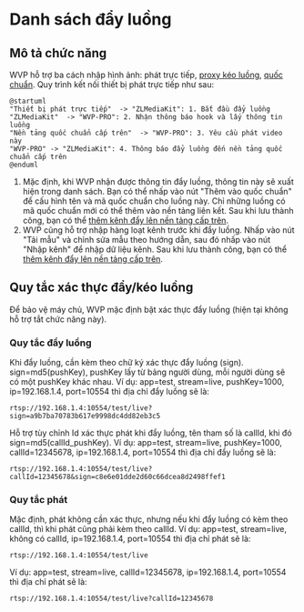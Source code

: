 <!-- 推流列表 -->
# Danh sách đẩy luồng
## Mô tả chức năng

WVP hỗ trợ ba cách nhập hình ảnh: phát trực tiếp, [proxy kéo luồng](_content/ability/proxy.md), [quốc chuẩn](_content/ability/device.md). Quy trình kết nối thiết bị phát trực tiếp như sau:
```plantuml
@startuml
"Thiết bị phát trực tiếp"  -> "ZLMediaKit": 1. Bắt đầu đẩy luồng
"ZLMediaKit"  -> "WVP-PRO": 2. Nhận thông báo hook và lấy thông tin luồng
"Nền tảng quốc chuẩn cấp trên"  -> "WVP-PRO": 3. Yêu cầu phát video này
"WVP-PRO" -> "ZLMediaKit": 4. Thông báo đẩy luồng đến nền tảng quốc chuẩn cấp trên
@enduml
```
1. Mặc định, khi WVP nhận được thông tin đẩy luồng, thông tin này sẽ xuất hiện trong danh sách. Bạn có thể nhấp vào nút "Thêm vào quốc chuẩn" để cấu hình tên và mã quốc chuẩn cho luồng này. Chỉ những luồng có mã quốc chuẩn mới có thể thêm vào nền tảng liên kết. Sau khi lưu thành công, bạn có thể [thêm kênh đẩy lên nền tảng cấp trên](_content/ability/cascade?id=_2-%e6%b7%bb%e5%8a%a0%e7%9b%ae%e5%bd%95%e4%b8%8e%e9%80%9a%e9%81%93).
2. WVP cũng hỗ trợ nhập hàng loạt kênh trước khi đẩy luồng. Nhấp vào nút "Tải mẫu" và chỉnh sửa mẫu theo hướng dẫn, sau đó nhấp vào nút "Nhập kênh" để nhập dữ liệu kênh. Sau khi lưu thành công, bạn có thể [thêm kênh đẩy lên nền tảng cấp trên](_content/ability/cascade?id=_2-%e6%b7%bb%e5%8a%a0%e7%9b%ae%e5%bd%95%e4%b8%8e%e9%80%9a%e9%81%93).

## Quy tắc xác thực đẩy/kéo luồng
Để bảo vệ máy chủ, WVP mặc định bật xác thực đẩy luồng (hiện tại không hỗ trợ tắt chức năng này).

### Quy tắc đẩy luồng
Khi đẩy luồng, cần kèm theo chữ ký xác thực đẩy luồng (sign). sign=md5(pushKey), pushKey lấy từ bảng người dùng, mỗi người dùng sẽ có một pushKey khác nhau.
Ví dụ: app=test, stream=live, pushKey=1000, ip=192.168.1.4, port=10554 thì địa chỉ đẩy luồng sẽ là:
```
rtsp://192.168.1.4:10554/test/live?sign=a9b7ba70783b617e9998dc4dd82eb3c5
```
Hỗ trợ tùy chỉnh Id xác thực phát khi đẩy luồng, tên tham số là callId, khi đó sign=md5(callId_pushKey).
Ví dụ: app=test, stream=live, pushKey=1000, callId=12345678, ip=192.168.1.4, port=10554 thì địa chỉ đẩy luồng sẽ là:
```
rtsp://192.168.1.4:10554/test/live?callId=12345678&sign=c8e6e01dde2d60c66dcea8d2498ffef1
```
### Quy tắc phát
Mặc định, phát không cần xác thực, nhưng nếu khi đẩy luồng có kèm theo callId, thì khi phát cũng phải kèm theo callId.
Ví dụ: app=test, stream=live, không có callId, ip=192.168.1.4, port=10554 thì địa chỉ phát sẽ là:
```
rtsp://192.168.1.4:10554/test/live
```
Ví dụ: app=test, stream=live, callId=12345678, ip=192.168.1.4, port=10554 thì địa chỉ phát sẽ là:
```
rtsp://192.168.1.4:10554/test/live?callId=12345678
```
